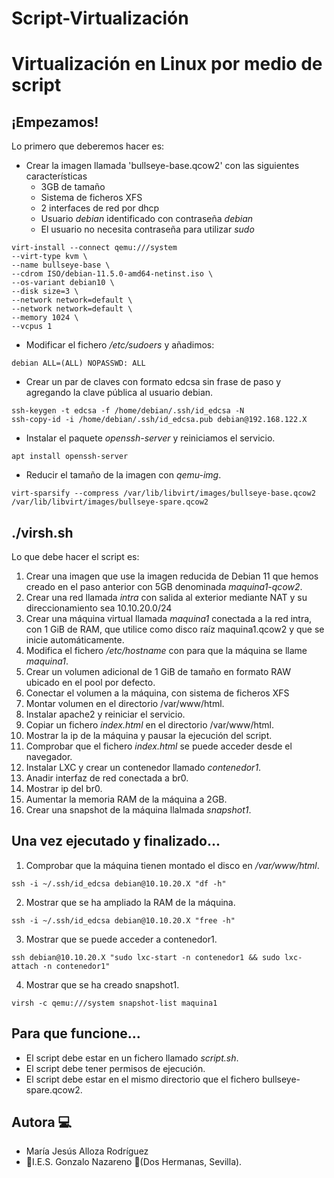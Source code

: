 # Script-Virtualización

# Virtualización en Linux por medio de script

## ¡Empezamos!
Lo primero que deberemos hacer es:
- Crear la imagen llamada 'bullseye-base.qcow2' con las siguientes características
    - 3GB de tamaño
    - Sistema de ficheros XFS
    - 2 interfaces de red por dhcp
    - Usuario *debian* identificado con contraseña *debian*
    - El usuario no necesita contraseña para utilizar *sudo*

~~~
virt-install --connect qemu:///system
--virt-type kvm \
--name bullseye-base \
--cdrom ISO/debian-11.5.0-amd64-netinst.iso \
--os-variant debian10 \
--disk size=3 \
--network network=default \
--network network=default \
--memory 1024 \
--vcpus 1
~~~

- Modificar el fichero */etc/sudoers* y añadimos:
~~~
debian ALL=(ALL) NOPASSWD: ALL
~~~

- Crear un par de claves con formato edcsa sin frase de paso y agregando la clave pública al usuario debian.
~~~
ssh-keygen -t edcsa -f /home/debian/.ssh/id_edcsa -N
ssh-copy-id -i /home/debian/.ssh/id_edcsa.pub debian@192.168.122.X
~~~

- Instalar el paquete *openssh-server* y reiniciamos el servicio.
~~~
apt install openssh-server
~~~

- Reducir el tamaño de la imagen con *qemu-img*.
~~~
virt-sparsify --compress /var/lib/libvirt/images/bullseye-base.qcow2 /var/lib/libvirt/images/bullseye-spare.qcow2
~~~

## ./virsh.sh
Lo que debe hacer el script es:
1. Crear una imagen que use la imagen reducida de Debian 11 que hemos creado en el paso anterior con 5GB denominada *maquina1-qcow2*.
2. Crear una red llamada *intra* con salida al exterior mediante NAT y su direccionamiento sea 10.10.20.0/24
3. Crear una máquina virtual llamada *maquina1* conectada a la red intra, con 1 GiB de RAM, que utilice como disco raíz maquina1.qcow2 y que se inicie automáticamente. 
4. Modifica el fichero */etc/hostname* con para que la máquina se llame *maquina1*.
5. Crear un volumen adicional de 1 GiB de tamaño en formato RAW ubicado en el pool por defecto.
6. Conectar el volumen a la máquina, con sistema de ficheros XFS 
7. Montar volumen en el directorio /var/www/html.
8. Instalar apache2 y reiniciar el servicio.
9. Copiar un fichero *index.html* en el directorio /var/www/html.
10. Mostrar la ip de la máquina y pausar la ejecución del script. 
11. Comprobar que el fichero *index.html* se puede acceder desde el navegador.
12. Instalar LXC y crear un contenedor llamado *contenedor1*.
13. Anadir interfaz de red conectada a br0.
14. Mostrar ip del br0.
15. Aumentar la memoria RAM de la máquina a 2GB.
16. Crear una snapshot de la máquina llalmada *snapshot1*.

## Una vez ejecutado y finalizado...
1. Comprobar que la máquina tienen montado el disco en */var/www/html*.
~~~
ssh -i ~/.ssh/id_edcsa debian@10.10.20.X "df -h"
~~~

2. Mostrar que se ha ampliado la RAM de la máquina.
~~~
ssh -i ~/.ssh/id_edcsa debian@10.10.20.X "free -h"
~~~

3. Mostrar que se puede acceder a contenedor1.
~~~
ssh debian@10.10.20.X "sudo lxc-start -n contenedor1 && sudo lxc-attach -n contenedor1"
~~~

4. Mostrar que se ha creado snapshot1.
~~~
virsh -c qemu:///system snapshot-list maquina1
~~~

## Para que funcione...
- El script debe estar en un fichero llamado *script.sh*.
- El script debe tener permisos de ejecución.
- El script debe estar en el mismo directorio que el fichero bullseye-spare.qcow2.

## Autora :computer:
* María Jesús Alloza Rodríguez
* :school:I.E.S. Gonzalo Nazareno :round_pushpin:(Dos Hermanas, Sevilla).
